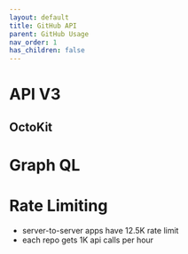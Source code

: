 ```yaml
---
layout: default
title: GitHub API 
parent: GitHub Usage
nav_order: 1
has_children: false
---
```


# API V3

## OctoKit

# Graph QL

# Rate Limiting 

- server-to-server apps have 12.5K rate limit
- each repo gets 1K api calls per hour
